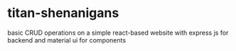 # titan-shenanigans
basic CRUD operations on a simple react-based website with express js for backend and material ui for components
